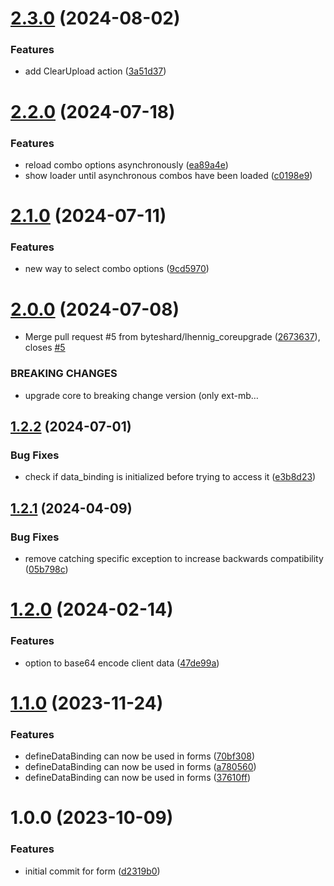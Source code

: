 # [2.3.0](https://github.com/byteshard/form/compare/v2.2.0...v2.3.0) (2024-08-02)


### Features

* add ClearUpload action ([3a51d37](https://github.com/byteshard/form/commit/3a51d377b9aa9373cdc608e3b0d5dad855cf1646))

# [2.2.0](https://github.com/byteshard/form/compare/v2.1.0...v2.2.0) (2024-07-18)


### Features

* reload combo options asynchronously ([ea89a4e](https://github.com/byteshard/form/commit/ea89a4e73f3e8d6a379257d537ed38f612332093))
* show loader until asynchronous combos have been loaded ([c0198e9](https://github.com/byteshard/form/commit/c0198e91fe9d4a669bd21224c84516e5cf74ad84))

# [2.1.0](https://github.com/byteshard/form/compare/v2.0.0...v2.1.0) (2024-07-11)


### Features

* new way to select combo options ([9cd5970](https://github.com/byteshard/form/commit/9cd5970dc5794f8be06af6dc6006be9d938a46d9))

# [2.0.0](https://github.com/byteshard/form/compare/v1.2.2...v2.0.0) (2024-07-08)


* Merge pull request #5 from byteshard/lhennig_coreupgrade ([2673637](https://github.com/byteshard/form/commit/26736374834b84dc2a9cf1b9447dcf07a6169378)), closes [#5](https://github.com/byteshard/form/issues/5)


### BREAKING CHANGES

* upgrade core to breaking change version (only ext-mb…

## [1.2.2](https://github.com/byteshard/form/compare/v1.2.1...v1.2.2) (2024-07-01)


### Bug Fixes

* check if data_binding is initialized before trying to access it ([e3b8d23](https://github.com/byteshard/form/commit/e3b8d23127ef5e1bdb29c16e86a4df710878b14e))

## [1.2.1](https://github.com/byteshard/form/compare/v1.2.0...v1.2.1) (2024-04-09)


### Bug Fixes

* remove catching specific exception to increase backwards compatibility ([05b798c](https://github.com/byteshard/form/commit/05b798c11b9b8b02033c0681ef72f574ffea7659))

# [1.2.0](https://github.com/byteshard/form/compare/v1.1.0...v1.2.0) (2024-02-14)


### Features

* option to base64 encode client data ([47de99a](https://github.com/byteshard/form/commit/47de99a711f3165305304e04e02c7271a10ddde0))

# [1.1.0](https://github.com/byteshard/form/compare/v1.0.0...v1.1.0) (2023-11-24)


### Features

* defineDataBinding can now be used in forms ([70bf308](https://github.com/byteshard/form/commit/70bf3087f2b135a2c9520a761f53078cf3347854))
* defineDataBinding can now be used in forms ([a780560](https://github.com/byteshard/form/commit/a7805602778bfcfb3d47d840dcc88943f8713755))
* defineDataBinding can now be used in forms ([37610ff](https://github.com/byteshard/form/commit/37610ffe661ee65e8d1d56b6a4b88f84adff6e84))

# 1.0.0 (2023-10-09)


### Features

* initial commit for form ([d2319b0](https://github.com/byteshard/form/commit/d2319b00b3afd76ef48f70e902bcd7e2716fdd7d))
